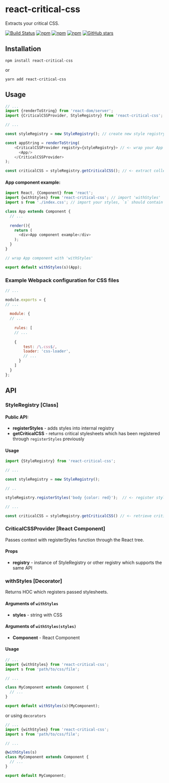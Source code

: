 # react-critical-css

Extracts your critical CSS.

[![Build Status](https://travis-ci.org/sergei-zelinsky/react-critical-css.svg?branch=master)](https://travis-ci.org/sergei-zelinsky/react-critical-css)
[![npm](https://img.shields.io/npm/v/react-critical-css.svg)](https://www.npmjs.com/package/react-critical-css)
[![npm](https://img.shields.io/npm/l/react-critical-css.svg)]()
[![npm](https://img.shields.io/npm/dt/react-critical-css.svg)]()
[![GitHub stars](https://img.shields.io/github/stars/sergei-zelinsky/react-critical-css.svg?style=social&label=Stars)]()


## Installation

```
npm install react-critical-css
```

or

```
yarn add react-critical-css
```

## Usage

```js
// ...
import {renderToString} from 'react-dom/server';
import {CriticalCSSProvider, StyleRegistry} from 'react-critical-css'; // <-

// ...

const styleRegistry = new StyleRegistry(); // create new style registry

const appString = renderToString(
    <CriticalCSSProvider registry={styleRegistry}> // <- wrap your App component with CriticalCSSProvider and pass styleRegistry to it
      <App/>
    </CriticalCSSProvider>
);

const criticalCSS = styleRegistry.getCriticalCSS(); // <- extract collected critical CSS

```

#### App component example:

```js
import React, {Component} from 'react';
import {withStyles} from 'react-critical-css'; // import 'withStyles'
import s from './index.css'; // import your styles, `s` should contain a string with style rules (see example webpack config below)

class App extends Component {
  // ...
  
  render(){
    return (
      <div>App component example</div>
    );
  }
}

// wrap App component with 'withStyles'

export default withStyles(s)(App);

```

### Example Webpack configuration for CSS files

```js
// ...

module.exports = {
// ...
  
  module: {
  // ...
    
    rules: [
    // ...
    
    {
        test: /\.css$/,
        loader: 'css-loader',
        // ...
      }
    ]
  }
};
```

## API

### StyleRegistry [Class]

#### Public API:
- **registerStyles** - adds styles into internal registry
- **getCriticalCSS** - returns critical stylesheets which has been registered through `registerStyles` previously 

#### Usage
```js
import {StyleRegistry} from 'react-critical-css';

// ...

const styleRegistry = new StyleRegistry();

// ..

styleRegistry.registerStyles('body {color: red}');  // <- register stylesheets

// ...

const criticalCSS = styleRegistry.getCriticalCSS() // <- retrieve critical CSS

```

### CriticalCSSProvider [React Component]

Passes context with registerStyles function through the React tree. 

#### Props
- **registry** - instance of StyleRegistry or other registry which supports the same API

### withStyles [Decorator]

Returns HOC which registers passed stylesheets.

#### Arguments of `withStyles`

- **styles** - string with CSS

#### Arguments of `withStyles(styles)`

- **Component** - React Component 

#### Usage

```js
// ...
import {withStyles} from 'react-critical-css';
import s from 'path/to/css/file';

// ...

class MyComponent extends Component {
  // ...
}

export default withStyles(s)(MyComponent);
```

or using `decorators`

```js
// ...
import {withStyles} from 'react-critical-css';
import s from 'path/to/css/file';

// ...

@withStyles(s)
class MyComponent extends Component {
  // ...
}

export default MyComponent;
```

